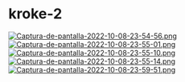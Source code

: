 # kroke-2
[![Captura-de-pantalla-2022-10-08-23-54-56.png](https://i.postimg.cc/fTd5TKCw/Captura-de-pantalla-2022-10-08-23-54-56.png)](https://postimg.cc/0b87V7h3)
[![Captura-de-pantalla-2022-10-08-23-55-01.png](https://i.postimg.cc/bvyRgjhJ/Captura-de-pantalla-2022-10-08-23-55-01.png)](https://postimg.cc/21tvjM3R)
[![Captura-de-pantalla-2022-10-08-23-55-10.png](https://i.postimg.cc/Nj74RjZS/Captura-de-pantalla-2022-10-08-23-55-10.png)](https://postimg.cc/MnHVSq6m)
[![Captura-de-pantalla-2022-10-08-23-55-14.png](https://i.postimg.cc/jSrcW73y/Captura-de-pantalla-2022-10-08-23-55-14.png)](https://postimg.cc/mt8CJtsr)
[![Captura-de-pantalla-2022-10-08-23-59-51.png](https://i.postimg.cc/Qt5VWHyW/Captura-de-pantalla-2022-10-08-23-59-51.png)](https://postimg.cc/LY9mc6RH)
